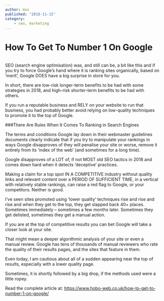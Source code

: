 ```yaml
---
author: mos
published: "2016-11-15"
category:
    - seo, marketing
...
```

How To Get To Number 1 On Google
==================================

<figure class="figure right">
<a href="image/dbwebbisar.jpg"><img src="image/dbwebbisar.jpg?w=200&h=150&a=0,20,20,50&cf" alt=""/></a>

</figure>

SEO (search engine optimisation) was, and still can be, a bit like this and if you try to force Google’s hand where it is ranking sites organically, based on ‘merit’, Google DOES have a big surprise in store for you.

<!--more-->

In short, there are low-risk longer-term benefits to be had with some strategies in 2018, and high-risk shorter-term benefits to be had with others.

If you run a reputable business and RELY on your website to run that business, you had probably better avoid relying on low-quality techniques to promote it to the top of Google.

###There Are Rules When It Comes To Ranking in Search Engines

The terms and conditions Google lay down in their webmaster guidelines documents clearly indicate that if you try to manipulate your rankings in ways Google disapproves of they will penalise your site or worse, remove it entirely from its ‘index of the web’ (and sometimes for a long time).

Google disapproves of a LOT of, if not MOST old SEO tactics in 2018 and comes down hard when it detects ‘deceptive’ practices.

Making a claim for a top spot IN A COMPETITIVE industry without quality links and relevant content over a PERIOD OF SUFFICIENT TIME,  in a vertical with relatively stable rankings, can raise a red flag to Google, or your competitors. Neither is good.

I’ve seen sites promoted using ‘lower quality’ techniques rise and rise and rise and when they get to the top, they get slapped back 40+ places. Sometimes immediately – sometimes a few months later. Sometimes they get delisted, sometimes they get a manual action.

If you are at the top of competitive results you can bet Google will take a closer look at your site.

That might mean a deeper algorithmic analysis of your site or even a manual review. Google has tens of thousands of manual reviewers who rate the quality of their results pages, and the sites that feature in them.

Even today, I am cautious about all of a sudden appearing near the top of results, especially with a lower quality page.

Sometimes, it is shortly followed by a big drop, if the methods used were a little ropey.

Read the complete article at: https://www.hobo-web.co.uk/how-to-get-to-number-1-on-google/
